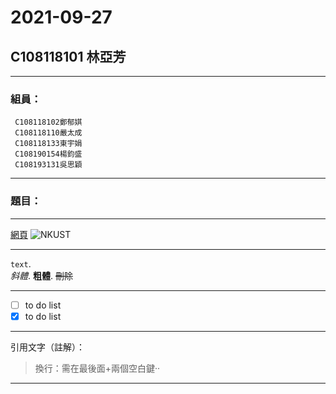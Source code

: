 # 2021-09-27

## C108118101 林亞芳

---

### 組員：
 ```
  C108118102鄭郁娸
  C108118110嚴太成
  C108118133東宇娟
  C108190154楊鈞盛
  C108193131吳思穎
  ```
 
---

### 題目：

---

[網頁](https://www.nkust.edu.tw)
![NKUST](https://www.nkust.edu.tw/var/file/0/1000/img/513/182513897.png)

---

`text`.  
*斜體*. 
**粗體**. 
~~刪除~~

---

- [ ] to do list
- [x] to do list

---


引用文字（註解）：
> 換行：需在最後面+兩個空白鍵··

---




